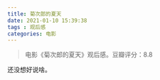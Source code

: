 ```yaml
---
title: 菊次郎的夏天
date: 2021-01-10 15:39:38
tags : 观后感
categories: 电影
---
```


> 电影《菊次郎的夏天》观后感。豆瓣评分：8.8

还没想好说啥。
